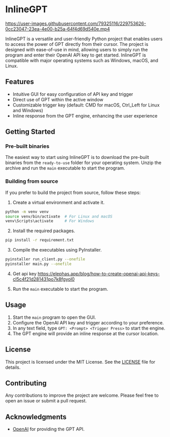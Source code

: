 # InlineGPT

https://user-images.githubusercontent.com/79325116/229753626-0cc23047-23ea-4e00-b25a-64f4d69d540e.mp4

InlineGPT is a versatile and user-friendly Python project that enables users to access the power of GPT directly from their cursor. The project is designed with ease-of-use in mind, allowing users to simply run the program and enter their OpenAI API key to get started. InlineGPT is compatible with major operating systems such as Windows, macOS, and Linux.

## Features


- Intuitive GUI for easy configuration of API key and trigger
- Direct use of GPT within the active window
- Customizable trigger key (default: CMD for macOS, Ctrl_Left for Linux and Windows)
- Inline response from the GPT engine, enhancing the user experience

## Getting Started

### Pre-built binaries

The easiest way to start using InlineGPT is to download the pre-built binaries from the `ready-to-use` folder for your operating system. Unzip the archive and run the `main` executable to start the program.

### Building from source

If you prefer to build the project from source, follow these steps:

1. Create a virtual environment and activate it.

```bash
python -m venv venv
source venv/bin/activate  # For Linux and macOS
venv\Scripts\activate     # For Windows
```

2. Install the required packages.

```bash
pip install -r requirement.txt 
```

3. Compile the executables using PyInstaller.

```bash
pyinstaller run_client.py --onefile
pyinstaller main.py --onefile
```
4. Get api key https://elephas.app/blog/how-to-create-openai-api-keys-cl5c4f21d281431po7k8fgyol0

5. Run the `main` executable to start the program.



## Usage

1. Start the `main` program to open the GUI.
2. Configure the OpenAI API key and trigger according to your preference.
3. In any text field, type `GPT: <Prompt> <Trigger Press>` to start the engine.
4. The GPT engine will provide an inline response at the cursor location.

## License

This project is licensed under the MIT License. See the [LICENSE](LICENSE) file for details.

## Contributing

Any contributions to improve the project are welcome. Please feel free to open an issue or submit a pull request.

## Acknowledgments

- [OpenAI](https://openai.com) for providing the GPT API.
